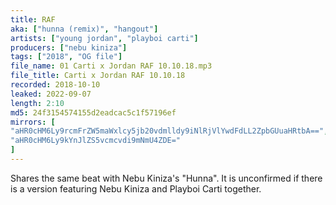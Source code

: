 ```yaml
---
title: RAF
aka: ["hunna (remix)", "hangout"]
artists: ["young jordan", "playboi carti"]
producers: ["nebu kiniza"]
tags: ["2018", "OG file"]
file_name: 01 Carti x Jordan RAF 10.10.18.mp3
file_title: Carti x Jordan RAF 10.10.18
recorded: 2018-10-10
leaked: 2022-09-07
length: 2:10
md5: 24f3154574155d2eadcac5c1f57196ef
mirrors: [
"aHR0cHM6Ly9rcmFrZW5maWxlcy5jb20vdmlldy9iNlRjVlYwdFdLL2ZpbGUuaHRtbA==",
"aHR0cHM6Ly9kYnJlZS5vcmcvdi9mNmU4ZDE="
]
---
```

Shares the same beat with Nebu Kiniza's "Hunna". It is unconfirmed if there is a version featuring Nebu Kiniza and Playboi Carti together.
